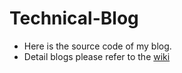 # Technical-Blog

* Here is the source code of my blog. 
* Detail blogs please refer to the [wiki](https://github.com/ukulililixl/Technical-Blog/wiki)

